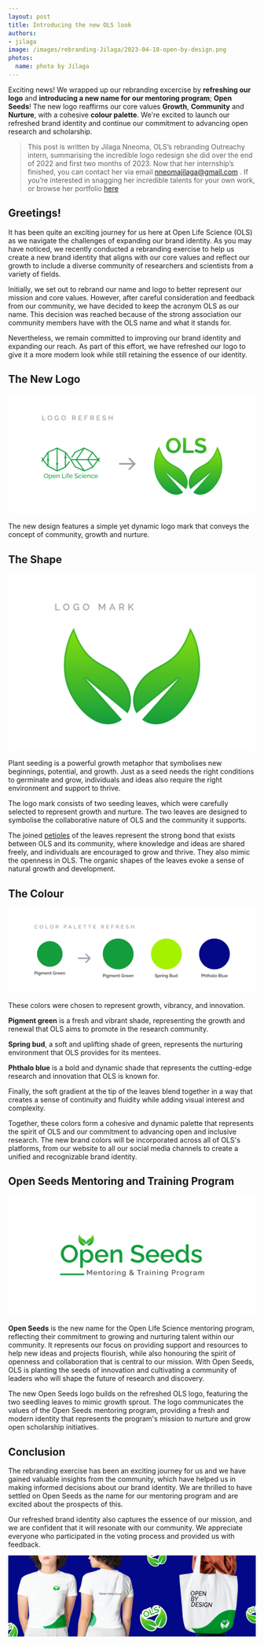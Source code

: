 ```yaml
---
layout: post
title: Introducing the new OLS look
authors:
- jilaga
image: /images/rebranding-Jilaga/2023-04-18-open-by-design.png
photos:
  name: photo by Jilaga
---
```


Exciting news! We wrapped up our rebranding excercise by **refreshing our logo** and **introducing a new name for our mentoring program**; **Open Seeds**! The new logo reaffirms our core values **Growth**, **Community** and **Nurture**, with a cohesive **colour palette**. We're excited to launch our refreshed brand identity and continue our commitment to advancing open research and scholarship.

> This post is written by Jilaga Nneoma, OLS’s rebranding Outreachy intern, summarising the incredible logo redesign she did over the end of 2022 and first two months of 2023. Now that her internship’s finished, you can contact her via email nneomajilaga@gmail.com . If you’re interested in snagging her incredible talents for your own work, or browse her portfolio [here](https://linktr.ee/jilaga) 


## Greetings!


It has been quite an exciting journey for us here at Open Life Science (OLS) as we navigate the challenges of expanding our brand identity. As you may have noticed, we recently conducted a rebranding exercise to help us create a new brand identity that aligns with our core values and reflect our growth to include a diverse community of researchers and scientists from a variety of fields.

Initially, we set out to rebrand our name and logo to better represent our mission and core values. However, after careful consideration and feedback from our community, we have decided to keep the acronym OLS as our name. This decision was reached because of the strong association our community members have with the OLS name and what it stands for.

Nevertheless, we remain committed to improving our brand identity and expanding our reach. As part of this effort, we have refreshed our logo to give it a more modern look while still retaining the essence of our identity.


## The New Logo

![image](/images/rebranding-Jilaga/2023-04-18-logo-refresh.png)

The new design features a simple yet dynamic logo mark that conveys the concept of community, growth and nurture.

## The Shape

![image](/images/rebranding-Jilaga/2023-04-18-logomark.png)

Plant seeding is a powerful growth metaphor that symbolises new beginnings, potential, and growth. Just as a seed needs the right conditions to germinate and grow, individuals and ideas also require the right environment and support to thrive.

The logo mark consists of two seeding leaves, which were carefully selected to represent growth and nurture. The two leaves are designed to symbolise the collaborative nature of OLS and the community it supports. 

The joined [petioles](https://en.wikipedia.org/wiki/Petiole_(botany))  of the leaves represent the strong bond that exists between OLS and its community, where knowledge and ideas are shared freely, and individuals are encouraged to grow and thrive. They also mimic the openness in OLS. 
The organic shapes of the leaves evoke a sense of natural growth and development.

## The Colour

![image](/images/rebranding-Jilaga/2023-04-18-colourrefresh.png)

These colors were chosen to represent growth, vibrancy, and innovation.

**Pigment green** is a fresh and vibrant shade, representing the growth and renewal that OLS aims to promote in the research community. 

**Spring bud**, a soft and uplifting shade of green, represents the nurturing environment that OLS provides for its mentees. 

**Phthalo blue** is a bold and dynamic shade that represents the cutting-edge research and innovation that OLS is known for.

Finally, the soft gradient at the tip of the leaves blend together in a way that creates a sense of continuity and fluidity while adding visual interest and complexity.

Together, these colors form a cohesive and dynamic palette that represents the spirit of OLS and our commitment to advancing open and inclusive research. 
The new brand colors will be incorporated across all of OLS's platforms, from our website to all our  social media channels to create a unified and recognizable brand identity.


## Open Seeds Mentoring and Training Program


![image](/images/rebranding-Jilaga/2023-04-18-open-seeds.png)

**Open Seeds** is the new name for the Open Life Science mentoring program, reflecting their commitment to growing and nurturing talent within our community. It represents our focus on providing support and resources to help new ideas and projects flourish, while also honouring the spirit of openness and collaboration that is central to our mission. 
With Open Seeds, OLS is planting the seeds of innovation and cultivating a community of leaders who will shape the future of research and discovery.

The new Open Seeds logo builds on the refreshed OLS logo, featuring the two seedling leaves to mimic growth sprout. The logo communicates the values of the Open Seeds mentoring program, providing a fresh and modern identity that represents the program's mission to nurture and grow open scholarship initiatives.

## Conclusion

The rebranding exercise has been an exciting journey for us and we have gained valuable insights from the community, which have helped us in making informed decisions about our brand identity. We are thrilled to have settled on Open Seeds as the name for our mentoring program and are excited about the prospects of this. 

Our refreshed brand identity also captures the essence of our mission, and we are confident that it will resonate with our community. 
We appreciate everyone who participated in the voting process and provided us with feedback.

![image](/images/rebranding-Jilaga/2023-04-18-identity-poster.png)
